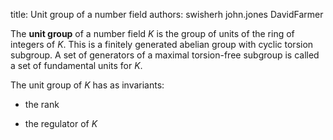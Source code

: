 title: Unit group of a number field
authors:
    swisherh
    john.jones
    DavidFarmer

The **unit group** of a <a knowl="lmfdb/nf">number field</a> $K$ is the group of units of the ring of integers of $K$.  This is a finitely generated abelian group with cyclic torsion subgroup.  A set of generators of a maximal torsion-free subgroup is called a set of <a knowl="lmfdb/nf.fundamental_units">fundamental units</a> for $K$.    

The unit group of $K$ has as invariants:

- the <a knowl="lmfdb/nf.rank">rank</a>

- the <a knowl="lmfdb/nf.regulator">regulator</a> of $K$



 
